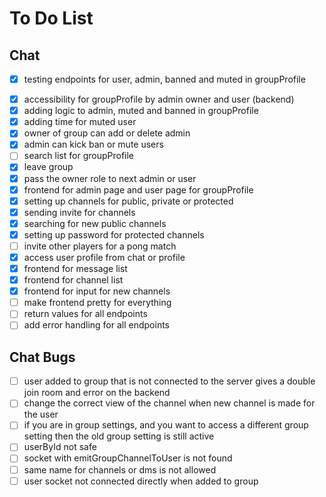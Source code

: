 # To Do List

## Chat

* [x] testing endpoints for user, admin, banned and muted in groupProfile

[//]: # (* [ ] accessibility for groupProfile by admin owner and user &#40;frontend&#41;)
* [x] accessibility for groupProfile by admin owner and user (backend)
* [x] adding logic to admin, muted and banned in groupProfile
* [x] adding time for muted user
* [x] owner of group can add or delete admin
* [x] admin can kick ban or mute users
* [ ] search list for groupProfile
* [x] leave group
* [x] pass the owner role to next admin or user
* [x] frontend for admin page and user page for groupProfile
* [x] setting up channels for public, private or protected
* [x] sending invite for channels
* [x] searching for new public channels
* [x] setting up password for protected channels
* [ ] invite other players for a pong match
* [x] access user profile from chat or profile
* [x] frontend for message list
* [x] frontend for channel list
* [x] frontend for input for new channels
* [ ] make frontend pretty for everything
* [ ] return values for all endpoints
* [ ] add error handling for all endpoints

## Chat Bugs
* [ ] user added to group that is not connected to the 
server gives a double join room and error on the backend
* [ ] change the correct view of the channel when new channel is made for the user
* [ ] if you are in group settings, and you want to access a different
group setting then the old group setting is still active
* [ ] userById not safe
* [ ] socket with emitGroupChannelToUser is not found
* [ ] same name for channels or dms is not allowed
* [ ] user socket not connected directly when added to group
